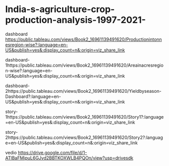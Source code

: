 # India-s-agriculture-crop-production-analysis-1997-2021-

dashboard https://public.tableau.com/views/Book2_16961139491620/Productionintonnesregion-wise?:language=en-US&publish=yes&:display_count=n&:origin=viz_share_link

dashboard-1https://public.tableau.com/views/Book2_16961139491620/Areainacresregion-wise?:language=en-US&publish=yes&:display_count=n&:origin=viz_share_link

dashboard-2https://public.tableau.com/views/Book2_16961139491620/Yieldbyseason-Dashboard?:language=en-US&publish=yes&:display_count=n&:origin=viz_share_link

story-1https://public.tableau.com/views/Book2_16961139491620/Story1?:language=en-US&publish=yes&:display_count=n&:origin=viz_share_link

story-2https://public.tableau.com/views/Book2_16961139491620/Story2?:language=en-US&publish=yes&:display_count=n&:origin=viz_share_link

vedio https://drive.google.com/file/d/1-ATlBaFMipuL6GJvd2BBTKOXWLB4PQOn/view?usp=drivesdk

